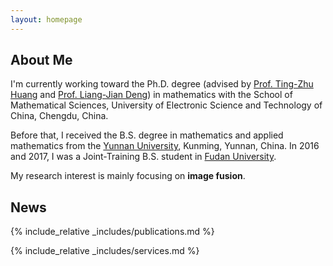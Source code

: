 ```yaml
---
layout: homepage
---
```


## About Me

I'm currently working toward the Ph.D. degree (advised by [Prof. Ting-Zhu Huang](https://www.math.uestc.edu.cn/info/1081/2041.htm) and [Prof. Liang-Jian Deng](https://liangjiandeng.github.io/)) in mathematics with the School of Mathematical Sciences, University of Electronic Science and Technology of China, Chengdu, China.

Before that, I received the B.S. degree in mathematics and applied mathematics from the [Yunnan University](https://www.ynu.edu.cn), Kunming, Yunnan, China.
In 2016 and 2017, I was a Joint-Training B.S. student in [Fudan University](https://www.fdu.edu.cn).
 
My research interest is mainly focusing on **image fusion**.


<!--
<strong style="color:#e74d3c; font-weight:600">I am looking for a postdoc or research scientist position in the US and EU. I would appreciate a ping if you see a job I might fit.</strong>
-->

## News


{% include_relative _includes/publications.md %}


{% include_relative _includes/services.md %}


<!--
## Contact
**Address:** [Max-Planck-Institut für Informatik, Campus E1 4, 66123 Saarbrücken, Germany](https://g.page/MPI-INF)
<br>
**Office Location:** E1 4 - 609 &nbsp;&nbsp;&nbsp;&nbsp;&nbsp;&nbsp; **Phone:** +49 681 9325 2109
-->
